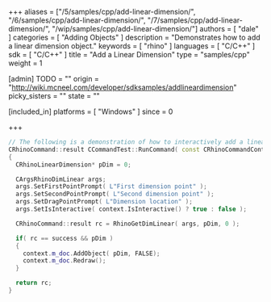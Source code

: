 +++
aliases = ["/5/samples/cpp/add-linear-dimension/", "/6/samples/cpp/add-linear-dimension/", "/7/samples/cpp/add-linear-dimension/", "/wip/samples/cpp/add-linear-dimension/"]
authors = [ "dale" ]
categories = [ "Adding Objects" ]
description = "Demonstrates how to add a linear dimension object."
keywords = [ "rhino" ]
languages = [ "C/C++" ]
sdk = [ "C/C++" ]
title = "Add a Linear Dimension"
type = "samples/cpp"
weight = 1

[admin]
TODO = ""
origin = "http://wiki.mcneel.com/developer/sdksamples/addlineardimension"
picky_sisters = ""
state = ""

[included_in]
platforms = [ "Windows" ]
since = 0

+++

```cpp
// The following is a demonstration of how to interactively add a linear dimension object to Rhino.
CRhinoCommand::result CCommandTest::RunCommand( const CRhinoCommandContext& context )
{
  CRhinoLinearDimension* pDim = 0;

  CArgsRhinoDimLinear args;
  args.SetFirstPointPrompt( L"First dimension point" );
  args.SetSecondPointPrompt( L"Second dimension point" );
  args.SetDragPointPrompt( L"Dimension location" );
  args.SetIsInteractive( context.IsInteractive() ? true : false );

  CRhinoCommand::result rc = RhinoGetDimLinear( args, pDim, 0 );

  if( rc == success && pDim )
  {
    context.m_doc.AddObject( pDim, FALSE);
    context.m_doc.Redraw();
  }

  return rc;
}
```
